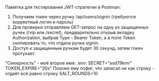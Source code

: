Памятка для тестирования JWT-стратегии в Postman:
1) Получаем токен через ручку /api/users/signin (требуются корректный логин и пароль)
2) Для проверки отправляем GET-запрос на одну из защищенных ручек (/vip или /secret), предварительно открыв вкладку Authorization, выбрав Type - Bearer Token, а в поле Token скопировать то, что отдала ручка signin.
3) Доступ к защищенным ручкам будет 30 секунд, затем токен протухает.

"Секюрность" - моё второе имя:
.env:
SECRET="asd79kmr"
TOKEN_EXPIRE="30s"
Похоже ему пофиг, что записал не как строку - отдаёт всё равно строку
SALT_ROUNDS=10 
